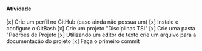 #### Atividade
[x] Crie um perfil no GitHub (caso ainda não possua um)
[x] Instale e configure o GitBash
[x] Crie um projeto "Disciplinas TSI"
[x] Crie uma pasta "Padrões de Projeto
[x] Utilizando um editor de texto crie um arquivo para a documentação do projeto
[x] Faça o primeiro commit

##
